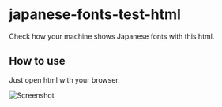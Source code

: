 # japanese-fonts-test-html
Check how your machine shows Japanese fonts with this html.

## How to use

Just open html with your browser.

![Screenshot](https://raw.githubusercontent.com/qoozy/japanese-fonts-test-html/master/example.png)
